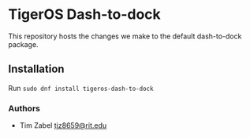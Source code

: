 # TigerOS Dash-to-dock
This repository hosts the changes we make to the default dash-to-dock package.

## Installation
Run `sudo dnf install tigeros-dash-to-dock`

### Authors
* Tim Zabel <tjz8659@rit.edu>
